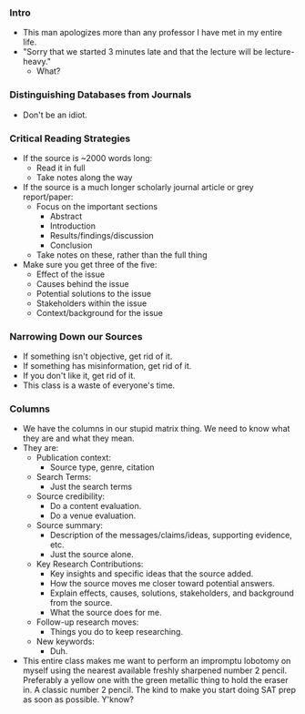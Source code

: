 ### Intro
- This man apologizes more than any professor I have met in my entire life.
- "Sorry that we started 3 minutes late and that the lecture will be lecture-heavy."
	- What?

### Distinguishing Databases from Journals
- Don't be an idiot.

### Critical Reading Strategies
- If the source is ~2000 words long:
	- Read it in full
	- Take notes along the way
- If the source is a much longer scholarly journal article or grey report/paper:
	- Focus on the important sections
		- Abstract
		- Introduction
		- Results/findings/discussion
		- Conclusion
	- Take notes on these, rather than the full thing
- Make sure you get three of the five:
	- Effect of the issue
	- Causes behind the issue
	- Potential solutions to the issue
	- Stakeholders within the issue
	- Context/background for the issue

### Narrowing Down our Sources
- If something isn't objective, get rid of it.
- If something has misinformation, get rid of it.
- If you don't like it, get rid of it.
- This class is a waste of everyone's time.

### Columns
- We have the columns in our stupid matrix thing. We need to know what they are and what they mean.
- They are:
	- Publication context:
		- Source type, genre, citation
	- Search Terms:
		- Just the search terms
	- Source credibility:
		- Do a content evaluation.
		- Do a venue evaluation.
	- Source summary:
		- Description of the messages/claims/ideas, supporting evidence, etc.
		- Just the source alone.
	- Key Research Contributions:
		- Key insights and specific ideas that the source added.
		- How the source moves me closer toward potential answers. 
		- Explain effects, causes, solutions, stakeholders, and background from the source.
		- What the source does for me.
	- Follow-up research moves:
		- Things you do to keep researching.
	- New keywords:
		- Duh.
- This entire class makes me want to perform an impromptu lobotomy on myself using the nearest available freshly sharpened number 2 pencil. Preferably a yellow one with the green metallic thing to hold the eraser in. A classic number 2 pencil. The kind to make you start doing SAT prep as soon as possible. Y'know? 